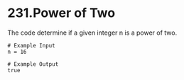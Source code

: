 # 231.Power of Two
The code determine if a given integer n is a power of two.

```
# Example Input
n = 16

# Example Output
true
```
